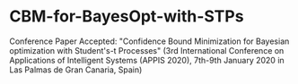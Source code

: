 # CBM-for-BayesOpt-with-STPs
Conference Paper Accepted: "Confidence Bound Minimization for Bayesian optimization with Student's-t Processes" (3rd International Conference on Applications of Intelligent Systems (APPIS 2020), 7th-9th January 2020 in Las Palmas de Gran Canaria, Spain)
